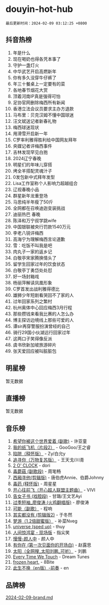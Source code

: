 # douyin-hot-hub

`最后更新时间：2024-02-09 03:12:25 +0800`

## 抖音热榜

1. 年是什么
1. 现在喝奶也得各凭本事了
1. 守护一盏灯火
1. 中华武艺开启高燃新年
1. 你有多久没穿牛仔裤了
1. 年三十餐桌上一定要有的菜
1. 各地春节烟花大赏
1. 顶着河南IP真是强得可怕
1. 足协官网删除梅西所有新闻
1. 香港立法会议员要求主办方退款
1. 马布里：贝克汉姆不懂中国球迷
1. 汪文斌送记者新春礼物
1. 梅西球迷现状
1. 用滑雪开启新一年
1. C罗率利雅得胜利给中国网友拜年
1. 央媒记者评梅西事件
1. 吉林发现罕见白狍
1. 2024辽宁春晚
1. 明星们的年味儿穿搭
1. 烤全羊搭配灵魂汁子
1. 0发包新中式拜年发型
1. Lisa工作室称个人影响力超越组合
1. 辽视春晚小品
1. 群星新年龙重登场
1. 马思纯半年瘦了50斤
1. 全网都在召唤迪迦变装挑战
1. 迪丽热巴 春晚
1. 陈泽和万宁叔学跳wife
1. 中国银联被央行罚款1540万元
1. 李老八锐评梅西
1. 高海宁为理解梅西言论道歉
1. 雪：吃饭不叫我是吧
1. 肉丸子一家的返乡记
1. 白敬亭宋家腾换情头了
1. 留学生回家过年的饮食状态
1. 白敬亭丁勇岱处处怼
1. 好一场封箱戏
1. 杨丽萍解读凤凰形象
1. C罗首发出战利雅得德比
1. 雄狮少年短剧看哭回不了家的人
1. 过年回家系列之繁村
1. 杭州奥体中心回应梅西3月行程
1. 那些攒钱来看我比赛的人怎么办
1. 博主探访边境线上那些可爱的人
1. 谭sir再穿警服扮演曾经的自己
1. 骑行29国小伙湖远行回家过年
1. 这两口子笑得像反派
1. 虞书欣新加坡旅游碎片
1. 张天爱回应被叫脏脏包

## 明星榜

暂无数据

## 直播榜

暂无数据

## 音乐榜

1. [希望你被这个世界爱着 (副歌)](https://sf6-cdn-tos.douyinstatic.com/obj/tos-cn-ve-2774/oUHCmWQfZlE3QQBKBeD8rCFLpJzPgCpImhsxMt) - 许亚童
1. [我的纸飞机（片段2）](https://sf5-hl-cdn-tos.douyinstatic.com/obj/tos-cn-ve-2774/oM2ZrKcg2CD5AeRB2gkeXOFB1IxAGJdZPazYHf) - GooGoo/王之睿
1. [陷阱（释怀版）](https://sf5-hl-cdn-tos.douyinstatic.com/obj/tos-cn-ve-2774/oE8C21LeZrzKLDFfQYgMzx4GAIHageG5IzayY7) - Zy/白允y
1. [追寻你（万物复苏版）](https://sf6-cdn-tos.douyinstatic.com/obj/tos-cn-ve-2774/oYeAZJsbjIDit9APmBg8u6uDUQnHmoCf3gbo74) - 王天戈/川青
1. [2 O' CLOCK](https://sf5-hl-cdn-tos.douyinstatic.com/obj/tos-cn-ve-2774/oIUBICeqlYQHTigCBOnCMlwBZJkgiBjt1oDfbg) - dori
1. [毒蘑菇 (副歌段)](https://sf6-cdn-tos.douyinstatic.com/obj/tos-cn-ve-2774/ocDEUsfdLjxnlFXtfogBCiQCEqYB7QZgZ8VViM) - 周笔畅
1. [西厢寻他(剪辑版)](https://sf5-hl-cdn-tos.douyinstatic.com/obj/tos-cn-ve-2774/oUsAVfAQKlRNxEv5qxvIB8o5qmIWUcXbzJKJhw) - 唐伯虎Annie、伯爵Johnny
1. [毒药 (释怀版)](https://sf3-cdn-tos.douyinstatic.com/obj/tos-cn-ve-2774/oYILMEAzspdZBIzy4frJNB8ZHPHWAhiwowd4Ad) - 周星星
1. [开心往前飞（开心超人联盟主题曲）](https://sf5-hl-cdn-tos.douyinstatic.com/obj/tos-cn-ve-2774/9d8fb7c82cf1421fb93a9fe925275e0a) - VIVI
1. [告女子书 (戏腔段)](https://sf3-cdn-tos.douyinstatic.com/obj/tos-cn-ve-2774/osCCzFxWgstBDi92ZfBB4ht7gQENBmQMAl0eI6) - 甘璐/王文艺Ayi
1. [过季短袖_廖俊涛 (火鸡翻唱版)](https://sf5-hl-cdn-tos.douyinstatic.com/obj/tos-cn-ve-2774/ogQVJl0tRBKxQgZji7YClFEBrVDeHpPTWfCZbQ) - 廖俊涛
1. [可能（副歌）](https://sf5-hl-cdn-tos.douyinstatic.com/obj/tos-cn-ve-2774/cde1731888894259b333569393c2fb51) - 程响
1. [其实都没有 (剪辑版2)](https://sf3-cdn-tos.douyinstatic.com/obj/tos-cn-ve-2774/oEBNQenHZtBhxYjGgUDQk0BCHTigQafgFlbQ7k) - 于冬然
1. [梦游（1.2倍甜蜜版）](https://sf5-hl-cdn-tos.douyinstatic.com/obj/tos-cn-ve-2774/o4gyAUm8hwufoEABmwVIiQtHsFuGzAEEWtNMzo) - 补菜Nveg
1. [universe (sped up)](https://sf5-hl-cdn-tos.douyinstatic.com/obj/tos-cn-ve-2774/oIQnurQLDCsdYeegkM4CKuVb23MZBXtX6QB8bv) - thuy
1. [人间惊鸿宴 - 现场版](https://sf6-cdn-tos.douyinstatic.com/obj/tos-cn-ve-2774/osF4mrPePAf2Yv8Wfr5fATCHZwL5h1QiGQAKwz) - 指尖笑
1. [慢慢-颜人中](https://sf6-cdn-tos.douyinstatic.com/obj/tos-cn-ve-2774/ocjHNfBXdBxQNC8ZGAeoLMFTUgtBg8bkExunDC) - 颜人中
1. [有你在 (第一次见面你的开场白)](https://sf3-cdn-tos.douyinstatic.com/obj/tos-cn-ve-2774/oAthrQ3ClJBfI57uBoFEgNDYtNCZ0TSYQQfxQ0) - 赵露思
1. [太阳（全网搜_太阳刘鹏_可听）](https://sf5-hl-cdn-tos.douyinstatic.com/obj/tos-cn-ve-2774/ogWbyIQnlBFImVbeDocRdCIYtBHlbJXgfZMvgz) - 刘鹏
1. [Every Time We Touch](https://sf3-cdn-tos.douyinstatic.com/obj/tos-cn-ve-2774/ogN6lUKQeBBfEVhIOMikG1CcJjugxk1tztZyhP) - Dream Tunes
1. [frozen heart.](https://sf3-cdn-tos.douyinstatic.com/obj/tos-cn-ve-2774/oIIWJfyjIACZA9zQMtnJ6hQQhFC4vhCupoRBsO) - 8Bite
1. [此生不换（en版）-前奏](https://sf5-hl-cdn-tos.douyinstatic.com/obj/tos-cn-ve-2774/oMDvUGwhKrKYDEqXiMYEwxZqBWIJFA92CiLAO) - en

## 品牌榜

[2024-02-09-brand.md](2024-02-09-brand.md)
